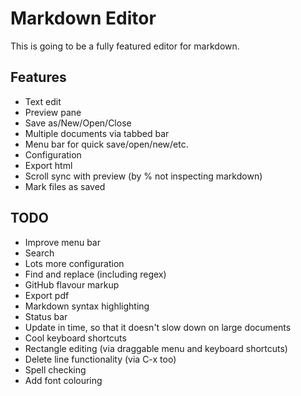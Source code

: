 # Markdown Editor #

This is going to be a fully featured editor for markdown.

## Features ##

- Text edit
- Preview pane
- Save as/New/Open/Close
- Multiple documents via tabbed bar
- Menu bar for quick save/open/new/etc.
- Configuration
- Export html
- Scroll sync with preview (by % not inspecting markdown)
- Mark files as saved

## TODO ##

- Improve menu bar
- Search
- Lots more configuration
- Find and replace (including regex)
- GitHub flavour markup
- Export pdf
- Markdown syntax highlighting
- Status bar
- Update in time, so that it doesn't slow down on large documents
- Cool keyboard shortcuts
- Rectangle editing (via draggable menu and keyboard shortcuts)
- Delete line functionality (via C-x too)
- Spell checking
- Add font colouring
